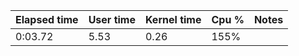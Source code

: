 Elapsed time | User time| Kernel time | Cpu % | Notes
|--|--|--|--|--|
0:03.72 | 5.53 | 0.26 | 155%
